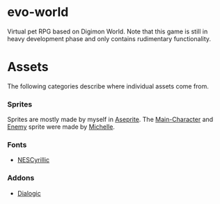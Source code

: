 # evo-world
Virtual pet RPG based on Digimon World.
Note that this game is still in heavy development phase and only contains rudimentary functionality.

# Assets
The following categories describe where individual assets come from.

### Sprites
Sprites are mostly made by myself in [Aseprite](https://www.aseprite.org/).
The [Main-Character](https://github.com/Morphclue/evo-world/blob/master/player/sprites/char.png) and [Enemy](https://github.com/Morphclue/evo-world/blob/master/enemy/sprites/Ghost_16x28.png) sprite were made by [Michelle](https://www.artstation.com/michellej).

### Fonts
* [NESCyrillic](http://www.pentacom.jp/pentacom/bitfontmaker2/gallery/?id=234)

### Addons
* [Dialogic](https://github.com/coppolaemilio/dialogic)